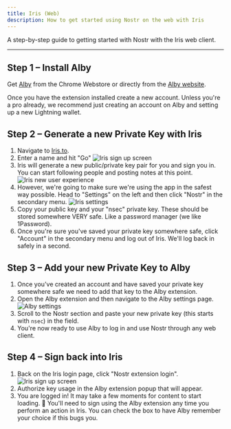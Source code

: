 ```yaml
---
title: Iris (Web)
description: How to get started using Nostr on the web with Iris
---
```


A step-by-step guide to getting started with Nostr with the Iris web client.

---

## Step 1 – Install Alby

Get [Alby](https://chrome.google.com/webstore/detail/alby-bitcoin-lightning-wa/iokeahhehimjnekafflcihljlcjccdbe) from the Chrome Webstore or directly from the [Alby website](https://getalby.com/).

Once you have the extension installed create a new account. Unless you're a pro already, we recommend just creating an account on Alby and setting up a new Lightning wallet.

## Step 2 – Generate a new Private Key with Iris

1. Navigate to [Iris.to](https://iris.to).
1. Enter a name and hit "Go" ![Iris sign up screen](/images/iris-signup.png)
1. Iris will generate a new public/private key pair for you and sign you in. You can start following people and posting notes at this point. ![Iris new user experience](/images/iris-nux.png)
1. However, we're going to make sure we're using the app in the safest way possible. Head to "Settings" on the left and then click "Nostr" in the secondary menu. ![Iris settings](/images/iris-settings-annotated.png)
1. Copy your public key and your "nsec" private key. These should be stored somewhere VERY safe. Like a password manager (we like 1Password).
1. Once you're sure you've saved your private key somewhere safe, click "Account" in the secondary menu and log out of Iris. We'll log back in safely in a second.

## Step 3 – Add your new Private Key to Alby

1. Once you've created an account and have saved your private key somewhere safe we need to add that key to the Alby extension.
1. Open the Alby extension and then navigate to the Alby settings page. ![Alby settings](/images/alby-settings.png)
1. Scroll to the Nostr section and paste your new private key (this starts with `nsec`) in the field.
1. You're now ready to use Alby to log in and use Nostr through any web client.

## Step 4 – Sign back into Iris

1. Back on the Iris login page, click "Nostr extension login". ![Iris sign up screen](/images/iris-signup.png)
1. Authorize key usage in the Alby extension popup that will appear.
1. You are logged in! It may take a few moments for content to start loading. 🤙 You'll need to sign using the Alby extension any time you perform an action in Iris. You can check the box to have Alby remember your choice if this bugs you.
